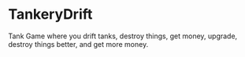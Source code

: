 # TankeryDrift
Tank Game where you drift tanks, destroy things, get money, upgrade, destroy things better, and get more money.
